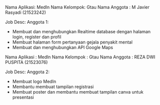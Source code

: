 Nama Aplikasi: MedIn
Nama Kelompok: Gtau
Nama Anggota : 
M Javier Rasyadi (21523242)



Job Desc:
Anggota 1:
- Membuat dan menghubungkan Realtime database dengan halaman login, register dan profil
- Membuat halaman form pertanyaan gejala penyakit mental
- Membuat dan menghubungkan API Google Maps



Nama Aplikasi : MedIn 
Nama Kelompok : Gtau 
Nama Anggota : REZA DWI PUSPITA (21523076) 


Job Desc: 
Anggota 2: 
- Membuat logo MedIn
- Membantu membuat tampilan registrasi
- Membuat poster dan membantu membuat tampilan canva untuk presentasi 
